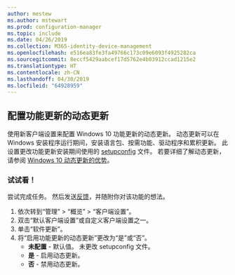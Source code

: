 ```yaml
---
author: mestew
ms.author: mstewart
ms.prod: configuration-manager
ms.topic: include
ms.date: 04/26/2019
ms.collection: M365-identity-device-management
ms.openlocfilehash: e516ea83fe3fa49766c173c09e6093f4925282ca
ms.sourcegitcommit: 8eccf5429aabcef17d5762e4b03912ccad1215e2
ms.translationtype: HT
ms.contentlocale: zh-CN
ms.lasthandoff: 04/30/2019
ms.locfileid: "64928959"
---
```

## <a name="configure-dynamic-update-during-feature-updates"></a>配置功能更新的动态更新
<!--4062619-->
使用新客户端设置来配置 Windows 10 功能更新的动态更新。 动态更新可以在 Windows 安装程序运行期间，安装语言包、按需功能、驱动程序和累积更新。 此设置更改功能更新安装期间使用的 [setupconfig](https://docs.microsoft.com/windows-hardware/manufacture/desktop/windows-setup-automation-overview) 文件。 若要详细了解动态更新，请参阅 [Windows 10 动态更新的优势](https://techcommunity.microsoft.com/t5/Windows-IT-Pro-Blog/The-benefits-of-Windows-10-Dynamic-Update/ba-p/467847)。 

### <a name="try-it-out"></a>试试看！

尝试完成任务。 然后发送[反馈](/sccm/core/understand/find-help#product-feedback)，并随附你对该功能的想法。

1. 依次转到“管理” > “概览” > “客户端设置”。
1. 双击“默认客户端设置”或自定义客户端设置之一。
1. 单击“软件更新”。
1. 将“启用功能更新的动态更新”更改为“是”或“否”。
    - **未配置** - 默认值。 未更改 setupconfig 文件。
    - **是** - 启用动态更新。
    - **否** - 禁用动态更新。

